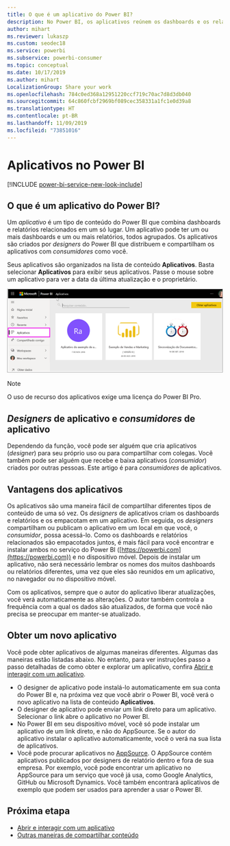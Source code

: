 ```yaml
---
title: O que é um aplicativo do Power BI?
description: No Power BI, os aplicativos reúnem os dashboards e os relatórios relacionados em um só local.
author: mihart
ms.reviewer: lukaszp
ms.custom: seodec18
ms.service: powerbi
ms.subservice: powerbi-consumer
ms.topic: conceptual
ms.date: 10/17/2019
ms.author: mihart
LocalizationGroup: Share your work
ms.openlocfilehash: 784c0ed368a12951220ccf719c70ac7d8d3db040
ms.sourcegitcommit: 64c860fcbf2969bf089cec358331a1fc1e0d39a8
ms.translationtype: HT
ms.contentlocale: pt-BR
ms.lasthandoff: 11/09/2019
ms.locfileid: "73851016"
---
```

# <a name="apps-in-power-bi"></a>Aplicativos no Power BI

[!INCLUDE [power-bi-service-new-look-include](../includes/power-bi-service-new-look-include.md)]

## <a name="what-is-a-power-bi-app"></a>O que é um aplicativo do Power BI?
Um *aplicativo* é um tipo de conteúdo do Power BI que combina dashboards e relatórios relacionados em um só lugar. Um aplicativo pode ter um ou mais dashboards e um ou mais relatórios, todos agrupados. Os aplicativos são criados por *designers* do Power BI que distribuem e compartilham os aplicativos com *consumidores* como você. 

Seus aplicativos são organizados na lista de conteúdo **Aplicativos**. Basta selecionar **Aplicativos** para exibir seus aplicativos. Passe o mouse sobre um aplicativo para ver a data da última atualização e o proprietário. 

![Aplicativos no Power BI](./media/end-user-apps/power-bi-apps.png)

> [!NOTE]
> O uso de recurso dos aplicativos exige uma licença do Power BI Pro. <!-- add link to how to figure out your license -->

## <a name="app-designers-and-app-consumers"></a>***Designers*** de aplicativo e ***consumidores*** de aplicativo
Dependendo da função, você pode ser alguém que cria aplicativos (*designer*) para seu próprio uso ou para compartilhar com colegas. Você também pode ser alguém que recebe e baixa aplicativos (*consumidor*) criados por outras pessoas. Este artigo é para *consumidores* de aplicativos.

## <a name="advantages-of-apps"></a>Vantagens dos aplicativos
Os aplicativos são uma maneira fácil de compartilhar diferentes tipos de conteúdo de uma só vez. Os *designers* de aplicativos criam os dashboards e relatórios e os empacotam em um aplicativo. Em seguida, os *designers* compartilham ou publicam o aplicativo em um local em que você, o *consumidor*, possa acessá-lo. Como os dashboards e relatórios relacionados são empacotados juntos, é mais fácil para você encontrar e instalar ambos no serviço do Power BI ([https://powerbi.com](https://powerbi.com)) e no dispositivo móvel. Depois de instalar um aplicativo, não será necessário lembrar os nomes dos muitos dashboards ou relatórios diferentes, uma vez que eles são reunidos em um aplicativo, no navegador ou no dispositivo móvel.

Com os aplicativos, sempre que o autor do aplicativo liberar atualizações, você verá automaticamente as alterações. O autor também controla a frequência com a qual os dados são atualizados, de forma que você não precisa se preocupar em manter-se atualizado. 

<!-- add conceptual art -->
## <a name="get-a-new-app"></a>Obter um novo aplicativo
Você pode obter aplicativos de algumas maneiras diferentes. Algumas das maneiras estão listadas abaixo.  No entanto, para ver instruções passo a passo detalhadas de como obter e explorar um aplicativo, confira [Abrir e interagir com um aplicativo](end-user-app-view.md).

- O designer de aplicativo pode instalá-lo automaticamente em sua conta do Power BI e, na próxima vez que você abrir o Power BI, você verá o novo aplicativo na lista de conteúdo **Aplicativos**. 
- O designer de aplicativo pode enviar um link direto para um aplicativo. Selecionar o link abre o aplicativo no Power BI.
- No Power BI em seu dispositivo móvel, você só pode instalar um aplicativo de um link direto, e não do AppSource. Se o autor do aplicativo instalar o aplicativo automaticamente, você o verá na sua lista de aplicativos.
- Você pode procurar aplicativos no [AppSource](https://appsource.microsoft.com). O AppSource contém aplicativos publicados por designers de relatório dentro e fora de sua empresa. Por exemplo, você pode encontrar um aplicativo no AppSource para um serviço que você já usa, como Google Analytics, GitHub ou Microsoft Dynamics. Você também encontrará aplicativos de exemplo que podem ser usados para aprender a usar o Power BI.  


## <a name="next-step"></a>Próxima etapa
* [Abrir e interagir com um aplicativo](end-user-app-view.md)
* [Outras maneiras de compartilhar conteúdo](end-user-shared-with-me.md)

